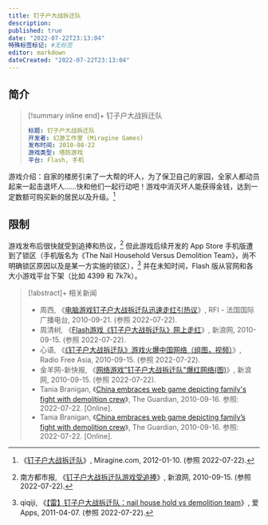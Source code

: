 ```yaml
---
title: 钉子户大战拆迁队
description:
published: true
date: "2022-07-22T23:13:04"
特殊标签标记: #无标签
editor: markdown
dateCreated: "2022-07-22T23:13:04"
---
```


## 简介

> [!summary inline end]+ 钉子户大战拆迁队
>
> ```YAML
> 标题: 钉子户大战拆迁队
> 开发者: 幻游工作室 (Miragine Games)
> 发布时间: 2010-08-22
> 游戏类型: 塔防游戏
> 平台: Flash, 手机
> ```

游戏介绍：自家的楼房引来了一大帮的坏人，为了保卫自己的家园，全家人都动员起来一起击退坏人……快和他们一起行动吧！游戏中消灭坏人能获得金钱，达到一定数额可购买新的居民以及升级。[^game_6]

[^game_6]: 《[钉子户大战拆迁队](https://web.archive.org/web/20120110032207/http://www.miragine.com/cn/6)》, Miragine.com, 2012-01-10. (参照 2022-07-22).

## 限制

游戏发布后很快就受到追捧和热议，[^iawzuney1986377] 但此游戏后续开发的 App Store 手机版遭到了锁区（手机版名为《The Nail Household Versus Demolition Team》，尚不明确锁区原因以及是某一方实施的锁区），[^19370] 并在未知时间，Flash 版从官网和各大小游戏平台下架（比如 4399 和 7k7k）。

[^iawzuney1986377]: 南方都市报, 《[钉子户大战拆迁队游戏受追捧](https://web.archive.org/web/20220722141056/https://finance.sina.cn/usstock/hlwgs/2010-09-15/tech-iawzuney1986377.d.html)》, 新浪网, 2010-09-15. (参照 2022-07-22).

[^19370]: qiqiji, 《[【雷】钉子户大战拆迁队：nail house hold vs demolition team](https://web.archive.org/web/20110410114034/http://www.iapps.im/archives/19370)》, 爱Apps, 2011-04-07. (参照 2022-07-22).

> [!abstract]+ 相关新闻
>
> +   周西, 《[电脑游戏钉子户大战拆迁队迅速走红引热议](https://web.archive.org/web/20220722152208/https://www.rfi.fr/cn/中国/20100921-电脑游戏钉子户大战拆迁队迅速走红引热议)》, RFI - 法国国际广播电台, 2010-09-21. (参照 2022-07-22).
> +   周清树, 《[Flash游戏《钉子户大战拆迁队》网上走红](https://web.archive.org/web/20100918021318/http://tech.sina.com.cn/i/2010-09-15/12334659185.shtml)》, 新浪网, 2010-09-15. (参照 2022-07-22).
> +   心语, 《[《钉子户大战拆迁队》游戏火爆中国网络（组图，视频）](https://web.archive.org/web/20100918130036/http://www.rfa.org/mandarin/yataibaodao/youxi-09152010103127.html)》, Radio Free Asia, 2010-09-15. (参照 2022-07-22).
> +   金羊网-新快报, 《[网络游戏"钉子户大战拆迁队"爆红网络(图)](https://archive.ph/GYHDT)》, 新浪网, 2010-09-15. (参照 2022-07-22).
> +   Tania Branigan, 《[China embraces web game depicting family's fight with demolition crew](https://web.archive.org/web/20201109023739/http://www.theguardian.com/world/2010/sep/16/china-game-family-fight-demolition)》, The Guardian, 2010-09-16. 参照: 2022-07-22. [Online].
> +   Tania Branigan, 《[China embraces web game depicting family’s fight with demolition crew](https://web.archive.org/web/20201109023739/http://www.theguardian.com/world/2010/sep/16/china-game-family-fight-demolition)》, The Guardian, 2010-09-16. 参照: 2022-07-22. [Online].
